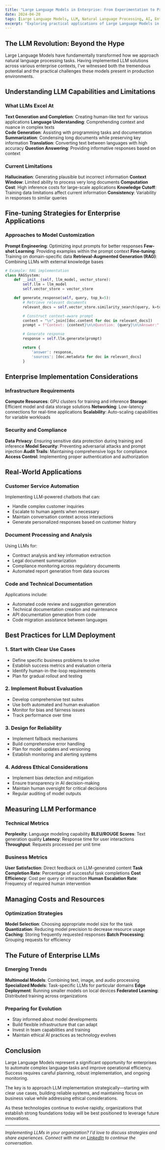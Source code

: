 ```yaml
---
title: "Large Language Models in Enterprise: From Experimentation to Production"
date: 2024-04-20
tags: [Large Language Models, LLM, Natural Language Processing, AI, Enterprise]
excerpt: "Exploring practical applications of Large Language Models in enterprise settings, covering fine-tuning strategies, deployment considerations, and real-world implementation challenges."
---
```


## The LLM Revolution: Beyond the Hype

Large Language Models have fundamentally transformed how we approach natural language processing tasks. Having implemented LLM solutions across various enterprise contexts, I've witnessed both the tremendous potential and the practical challenges these models present in production environments.

## Understanding LLM Capabilities and Limitations

### What LLMs Excel At

**Text Generation and Completion**: Creating human-like text for various applications
**Language Understanding**: Comprehending context and nuance in complex texts  
**Code Generation**: Assisting with programming tasks and documentation
**Summarization**: Condensing long documents while preserving key information
**Translation**: Converting text between languages with high accuracy
**Question Answering**: Providing informative responses based on context

### Current Limitations

**Hallucination**: Generating plausible but incorrect information
**Context Window**: Limited ability to process very long documents
**Computation Cost**: High inference costs for large-scale applications
**Knowledge Cutoff**: Training data limitations affect current information
**Consistency**: Variability in responses to similar queries

## Fine-tuning Strategies for Enterprise Applications

### Approaches to Model Customization

**Prompt Engineering**: Optimizing input prompts for better responses
**Few-shot Learning**: Providing examples within the prompt context
**Fine-tuning**: Training on domain-specific data
**Retrieval-Augmented Generation (RAG)**: Combining LLMs with external knowledge bases

```python
# Example: RAG implementation
class RAGSystem:
    def __init__(self, llm_model, vector_store):
        self.llm = llm_model
        self.vector_store = vector_store

    def generate_response(self, query, top_k=5):
        # Retrieve relevant documents
        relevant_docs = self.vector_store.similarity_search(query, k=top_k)

        # Construct context-aware prompt
        context = "\n".join([doc.content for doc in relevant_docs])
        prompt = f"Context: {context}\n\nQuestion: {query}\n\nAnswer:"

        # Generate response
        response = self.llm.generate(prompt)

        return {
            'answer': response,
            'sources': [doc.metadata for doc in relevant_docs]
        }
```

## Enterprise Implementation Considerations

### Infrastructure Requirements

**Compute Resources**: GPU clusters for training and inference
**Storage**: Efficient model and data storage solutions
**Networking**: Low-latency connections for real-time applications
**Scalability**: Auto-scaling capabilities for variable workloads

### Security and Compliance

**Data Privacy**: Ensuring sensitive data protection during training and inference
**Model Security**: Preventing adversarial attacks and prompt injection
**Audit Trails**: Maintaining comprehensive logs for compliance
**Access Control**: Implementing proper authentication and authorization

## Real-World Applications

### Customer Service Automation

Implementing LLM-powered chatbots that can:

- Handle complex customer inquiries
- Escalate to human agents when necessary
- Maintain conversation context across interactions
- Generate personalized responses based on customer history

### Document Processing and Analysis

Using LLMs for:

- Contract analysis and key information extraction
- Legal document summarization
- Compliance monitoring across regulatory documents
- Automated report generation from data sources

### Code and Technical Documentation

Applications include:

- Automated code review and suggestion generation
- Technical documentation creation and maintenance
- API documentation generation from code
- Code migration assistance between languages

## Best Practices for LLM Deployment

### 1. **Start with Clear Use Cases**

- Define specific business problems to solve
- Establish success metrics and evaluation criteria
- Identify human-in-the-loop requirements
- Plan for gradual rollout and testing

### 2. **Implement Robust Evaluation**

- Develop comprehensive test suites
- Use both automated and human evaluation
- Monitor for bias and fairness issues
- Track performance over time

### 3. **Design for Reliability**

- Implement fallback mechanisms
- Build comprehensive error handling
- Plan for model updates and versioning
- Establish monitoring and alerting systems

### 4. **Address Ethical Considerations**

- Implement bias detection and mitigation
- Ensure transparency in AI decision-making
- Maintain human oversight for critical decisions
- Regular auditing of model outputs

## Measuring LLM Performance

### Technical Metrics

**Perplexity**: Language modeling capability
**BLEU/ROUGE Scores**: Text generation quality
**Latency**: Response time for user interactions
**Throughput**: Requests processed per unit time

### Business Metrics

**User Satisfaction**: Direct feedback on LLM-generated content
**Task Completion Rate**: Percentage of successful task completions
**Cost Efficiency**: Cost per query or interaction
**Human Escalation Rate**: Frequency of required human intervention

## Managing Costs and Resources

### Optimization Strategies

**Model Selection**: Choosing appropriate model size for the task
**Quantization**: Reducing model precision to decrease resource usage
**Caching**: Storing frequently requested responses
**Batch Processing**: Grouping requests for efficiency

## The Future of Enterprise LLMs

### Emerging Trends

**Multimodal Models**: Combining text, image, and audio processing
**Specialized Models**: Task-specific LLMs for particular domains
**Edge Deployment**: Running smaller models on local devices
**Federated Learning**: Distributed training across organizations

### Preparing for Evolution

- Stay informed about model developments
- Build flexible infrastructure that can adapt
- Invest in team capabilities and training
- Maintain ethical AI practices as technology evolves

## Conclusion

Large Language Models represent a significant opportunity for enterprises to automate complex language tasks and improve operational efficiency. Success requires careful planning, robust implementation, and ongoing monitoring.

The key is to approach LLM implementation strategically—starting with clear use cases, building reliable systems, and maintaining focus on business value while addressing ethical considerations.

As these technologies continue to evolve rapidly, organizations that establish strong foundations today will be best positioned to leverage future innovations.

---

_Implementing LLMs in your organization? I'd love to discuss strategies and share experiences. Connect with me on [LinkedIn](https://www.linkedin.com/in/yuvrajdomun/) to continue the conversation._
